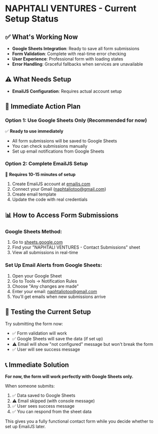 # NAPHTALI VENTURES - Current Setup Status

## ✅ What's Working Now
- **Google Sheets Integration**: Ready to save all form submissions
- **Form Validation**: Complete with real-time error checking  
- **User Experience**: Professional form with loading states
- **Error Handling**: Graceful fallbacks when services are unavailable

## ⚠️ What Needs Setup
- **EmailJS Configuration**: Requires actual account setup

## 🚀 Immediate Action Plan

### Option 1: Use Google Sheets Only (Recommended for now)
✅ **Ready to use immediately**
- All form submissions will be saved to Google Sheets
- You can check submissions manually
- Set up email notifications from Google Sheets

### Option 2: Complete EmailJS Setup
📧 **Requires 10-15 minutes of setup**
1. Create EmailJS account at [emailjs.com](https://emailjs.com)
2. Connect your Gmail (naphtaliotoo@gmail.com)
3. Create email template
4. Update the code with real credentials

## 📊 How to Access Form Submissions

### Google Sheets Method:
1. Go to [sheets.google.com](https://sheets.google.com)
2. Find your "NAPHTALI VENTURES - Contact Submissions" sheet
3. View all submissions in real-time

### Set Up Email Alerts from Google Sheets:
1. Open your Google Sheet
2. Go to Tools → Notification Rules
3. Choose "Any changes are made"
4. Enter your email: naphtaliotoo@gmail.com
5. You'll get emails when new submissions arrive

## 🧪 Testing the Current Setup

Try submitting the form now:
- ✅ Form validation will work
- ✅ Google Sheets will save the data (if set up)
- ⚠️ Email will show "not configured" message but won't break the form
- ✅ User will see success message

## 📞 Immediate Solution

**For now, the form will work perfectly with Google Sheets only.**

When someone submits:
1. ✅ Data saved to Google Sheets
2. ⚠️ Email skipped (with console message)
3. ✅ User sees success message
4. ✅ You can respond from the sheet data

This gives you a fully functional contact form while you decide whether to set up EmailJS later.
